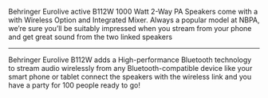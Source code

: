 Behringer Eurolive active B112W 1000 Watt 2-Way PA Speakers come with a with Wireless Option and Integrated Mixer. Always a popular model at NBPA, we’re sure you’ll be suitably impressed when you stream from your phone and get great sound from the two linked speakers

---

 Behringer Eurolive B112W adds a High-performance Bluetooth technology to stream audio wirelessly from any Bluetooth-compatible device like your smart phone or tablet connect the speakers with the wireless link and you have a party for 100 people ready to go!
